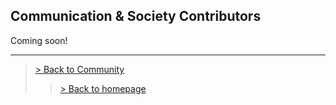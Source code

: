 ## Communication & Society Contributors
Coming soon!

---

> <a href="/community"> > Back to Community </a>
>> <a href="/"> > Back to homepage </a>
